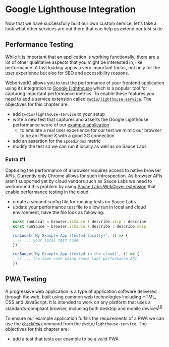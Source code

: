 Google Lighthouse Integration
=============================

Now that we have successfully built our own custom service, let's take a look what other services are out there that can help us extend our test suite.

## Performance Testing

While it is important that an application is working functionally, there are a lot of other qualitative aspects that you might be interested in, like performance. A fast loading app is a very important factor, not only for the user experience but also for SEO and accessibility reasons.

WebdriverIO allows you to test the performance of your frontend application using its integration to [Google Lighthouse](https://developers.google.com/web/tools/lighthouse) which is a popular tool for capturing important performance metrics. To enable these features you need to add a service extension called [`@wdio/lighthouse-service`](https://www.npmjs.com/package/@wdio/lighthouse-service). The objectives for this chapter are:

- add `@wdio/lighthouse-service` to your setup
- write a new test that captures and asserts the Google Lighthouse performance score of our [example application](http://todomvc.com/examples/vue/)
    - to emulate a real user experience for our test we mimic our browser to be an iPhone X with a good 3G connection
- add an assertion for the `speedIndex` metric
- modify the test so we can run it locally as well as on Sauce Labs

### Extra #1

Capturing the performance of a browser requires access to native browser APIs. Currently only Chrome allows for such introspection. As browser APIs aren't supported yet by cloud vendors such as Sauce Labs we need to workaround this problem by using [Sauce Labs WebDriver extension](https://wiki.saucelabs.com/display/DOCS/Measure+Page+Load+Performance+Using+Test+Automation) that enable performance testing in the cloud.

- create a second config file for running tests on Sauce Labs
- update your performance test file to allow run in local and cloud environment, have the file look as following:
  ```js
  const runLocal = browser.isSauce ? describe.skip : describe
  const runSauce = browser.isSauce ? describe : describe.skip

  runLocal('My Example App (tested locally)', () => {
    // ... your local test code
  })

  runSauce('My Example App (tested in the cloud)', () => {
    // ... the same code using Sauce Labs performance API
  })
  ```

## PWA Testing

A progressive web application is a type of application software delivered through the web, built using common web technologies including HTML, CSS and JavaScript. It is intended to work on any platform that uses a standards-compliant browser, including both desktop and mobile devices<sup>[[1](https://en.wikipedia.org/wiki/Progressive_web_application)]</sup>.

To ensure our example application fulfills the requirements of a PWA we can use the [`checkPWA`](https://webdriver.io/docs/lighthouse-service#pwa-testing) command from the `@wdio/lighthouse-service`. The objectives for this chapter are:

- add a test that tests our example to be a valid PWA
